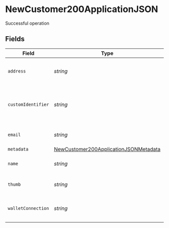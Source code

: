 # NewCustomer200ApplicationJSON

Successful operation


## Fields

| Field                                                                                                     | Type                                                                                                      | Required                                                                                                  | Description                                                                                               | Example                                                                                                   |
| --------------------------------------------------------------------------------------------------------- | --------------------------------------------------------------------------------------------------------- | --------------------------------------------------------------------------------------------------------- | --------------------------------------------------------------------------------------------------------- | --------------------------------------------------------------------------------------------------------- |
| `address`                                                                                                 | *string*                                                                                                  | :heavy_minus_sign:                                                                                        | N/A                                                                                                       | The wallet Address of the customer.                                                                       |
| `customIdentifier`                                                                                        | *string*                                                                                                  | :heavy_minus_sign:                                                                                        | N/A                                                                                                       | The Custom Identifier of the customer in the organization                                                 |
| `email`                                                                                                   | *string*                                                                                                  | :heavy_minus_sign:                                                                                        | N/A                                                                                                       | The Email of the customer.                                                                                |
| `metadata`                                                                                                | [NewCustomer200ApplicationJSONMetadata](../../models/operations/newcustomer200applicationjsonmetadata.md) | :heavy_minus_sign:                                                                                        | N/A                                                                                                       |                                                                                                           |
| `name`                                                                                                    | *string*                                                                                                  | :heavy_minus_sign:                                                                                        | N/A                                                                                                       | The Name of the customer.                                                                                 |
| `thumb`                                                                                                   | *string*                                                                                                  | :heavy_minus_sign:                                                                                        | N/A                                                                                                       | The Avatar of the customer.                                                                               |
| `walletConnection`                                                                                        | *string*                                                                                                  | :heavy_minus_sign:                                                                                        | N/A                                                                                                       | The wallet connection type of the customer                                                                |